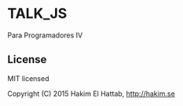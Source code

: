 # TALK_JS
Para Programadores IV
## License

MIT licensed

Copyright (C) 2015 Hakim El Hattab, http://hakim.se
